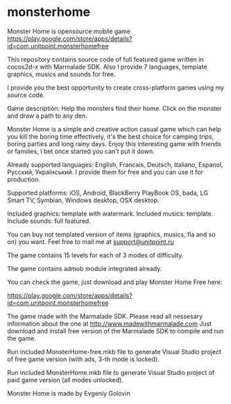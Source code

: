 monsterhome
===========

Monster Home is opensource mobile game https://play.google.com/store/apps/details?id=com.unitpoint.monsterhomefree

This repository contains source code of full featured game written in cocos2d-x with Marmalade SDK. 
Also I provide 7 languages, template graphics, musics and sounds for free.

I provide you the best opportunity to create cross-platform games using my source code.

Game description: Help the monsters find their home. Click on the monster and draw a path to any den. 

Monster Home is a simple and creative action casual game which can help you kill the boring time effectively, 
it's the best choice for camping trips, boring parties and long rainy days. Enjoy this interesting game with 
friends or families, I bet once started you can't put it down.

Already supported languages: English, Francais, Deutsch, Italiano, Espanol, Русский, Український. 
I provide them for free and you can use it for production.

Supported platforms: iOS, Android, BlackBerry PlayBook OS, bada, LG Smart TV, Symbian, 
Windows desktop, OSX desktop.

Included graphics: template with watermark.
Included musics: template.
Include sounds: full featured.

You can buy not templated version of items (graphics, musics, fla and so on) you want. Feel free to mail me
at support@unitpoint.ru 

The game contains 15 levels for each of 3 modes of difficulty.

The game contains admob module integrated already.

You can check the game, just download and play Monster Home Free here:

https://play.google.com/store/apps/details?id=com.unitpoint.monsterhomefree

The game made with the Marmalade SDK. Please read all nessesary information about the one 
at http://www.madewithmarmalade.com 
Just download and install free version of the Marmalade SDK to compile and run the game.

Run included MonsterHome-free.mkb file to generate Visual Studio project of free game version (with ads, 3-th mode is locked).

Run included MonsterHome.mkb file to generate Visual Studio project of paid game version (all modes unlocked).

Monster Home is made by Evgeniy Golovin

